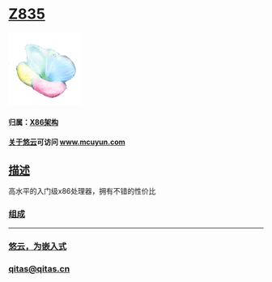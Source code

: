﻿# [Z835](https://github.com/mcuyun/Z8350) 

[![sites](mcuyun/mcuyun.png)](http://www.mcuyun.com)

#### 归属：[X86架构](https://github.com/mcuyun/X86)

#### [关于悠云](https://github.com/mcuyun)可访问 www.mcuyun.com

## [描述](https://github.com/mcuyun/Z8350/wiki) 

高水平的入门级x86处理器，拥有不错的性价比

### [组成](mcuyun/)



---

###  [悠云，为嵌入式](http://www.mcuyun.com)   
###  qitas@qitas.cn


